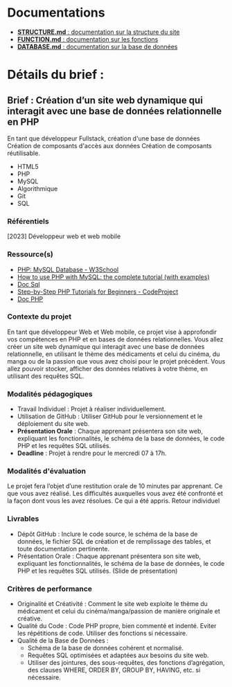 # Documentations

- [**STRUCTURE.md** : documentation sur la structure du site](/docs/STRUCTURE.md)
- [**FUNCTION.md** : documentation sur les fonctions](/docs/FUNCTION.md)
- [**DATABASE.md** : documentation sur la base de données](/docs/DATABASE.md)

# Détails du brief :

## Brief : Création d’un site web dynamique qui interagit avec une base de données relationnelle en PHP



En tant que développeur Fullstack, création d'une base de données Création de composants d'accès aux données Création de composants réutilisable.

- HTML5
- PHP
- MySQL
- Algorithmique
- Git
- SQL

### Référentiels

[2023] Développeur web et web mobile

### Ressource(s)

- [PHP: MySQL Database - W3School](https://www.w3schools.com/php/php_mysql_intro.asp)
- [How to use PHP with MySQL: the complete tutorial (with examples)](https://alexwebdevelop.com/php-with-mysql/)
- [Doc Sql](https://sql.sh/)
- [Step-by-Step PHP Tutorials for Beginners - CodeProject](https://www.codeproject.com/articles/759094/step-by-step-php-tutorials-for-beginners-creating)
- [Doc PHP](https://www.php.net/manual/fr/intro-whatis.php)

### Contexte du projet

En tant que développeur Web et Web mobile, ce projet vise à approfondir vos compétences en PHP et en bases de données relationnelles. Vous allez créer un site web dynamique qui interagit avec une base de données relationnelle, en utilisant le thème des médicaments et celui du cinéma, du manga ou de la passion que vous avez choisi pour le projet précédent. Vous allez pouvoir stocker, afficher des données relatives à votre thème, en utilisant des requêtes SQL.

### Modalités pédagogiques

- Travail Individuel : Projet à réaliser individuellement.
- Utilisation de GitHub : Utiliser GitHub pour le versionnement et le déploiement du site web.
- **Présentation Orale** : Chaque apprenant présentera son site web, expliquant les fonctionnalités, le schéma de la base de données, le code PHP et les requêtes SQL utilisés.
- **Deadline** : Projet à rendre pour le mercredi 07 à 17h.

### Modalités d'évaluation

Le projet fera l’objet d’une restitution orale de 10 minutes par apprenant.
Ce que vous avez réalisé.
Les difficultés auxquelles vous avez été confronté et la façon dont vous les avez résolues.
Ce qui a été appris.
Retour individuel

### Livrables

- Dépôt GitHub : Inclure le code source, le schéma de la base de données, le fichier SQL de création et de remplissage des tables, et toute documentation pertinente.
- Présentation Orale : Chaque apprenant présentera son site web, expliquant les fonctionnalités, le schéma de la base de données, le code PHP et les requêtes SQL utilisés. (Slide de présentation)

### Critères de performance

- Originalité et Créativité : Comment le site web exploite le thème du médicament et celui du cinéma/manga/passion de manière originale et créative.
- Qualité du Code : Code PHP propre, bien commenté et indenté. Eviter les répétitions de code. Utiliser des fonctions si nécessaire.
- Qualité de la Base de Données :
  - Schéma de la base de données cohérent et normalisé.
  - Requêtes SQL optimisées et adaptées aux besoins du site web.
  - Utiliser des jointures, des sous-requêtes, des fonctions d’agrégation, des clauses WHERE, ORDER BY, GROUP BY, HAVING, etc. si nécessaire.
